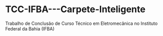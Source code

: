 # TCC-IFBA---Carpete-Inteligente
Trabalho de Conclusão de Curso Técnico em Eletromecânica no Instituto Federal da Bahia (IFBA)
